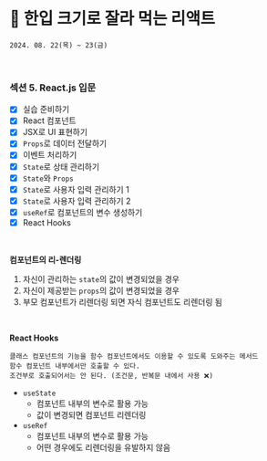 # 🍰 한입 크기로 잘라 먹는 리액트

```
2024. 08. 22(목) ~ 23(금)
```

<br>

### 섹션 5. React.js 입문

- [x] 실습 준비하기
- [x] React 컴포넌트
- [x] JSX로 UI 표현하기
- [x] `Props`로 데이터 전달하기
- [x] 이벤트 처리하기
- [x] `State`로 상태 관리하기
- [x] `State`와 `Props`
- [x] `State`로 사용자 입력 관리하기 1
- [x] `State`로 사용자 입력 관리하기 2
- [x] `useRef`로 컴포넌트의 변수 생성하기
- [x] React Hooks

<br>

**컴포넌트의 리-렌더링**

1. 자신이 관리하는 `state`의 값이 변경되었을 경우
2. 자신이 제공받는 `props`의 값이 변경되었을 경우
3. 부모 컴포넌트가 리렌더링 되면 자식 컴포넌트도 리렌더링 됨

<br>

**React Hooks**

```
클래스 컴포넌트의 기능을 함수 컴포넌트에서도 이용할 수 있도록 도와주는 메서드
함수 컴포넌트 내부에서만 호출할 수 있다.
조건부로 호출되어서는 안 된다. (조건문, 반복문 내에서 사용 ❌)
```

- `useState`
  - 컴포넌트 내부의 변수로 활용 가능
  - 값이 변경되면 컴포넌트 리렌더링
- `useRef`
  - 컴포넌트 내부의 변수로 활용 가능
  - 어떤 경우에도 리렌더링을 유발하지 않음

<br>
